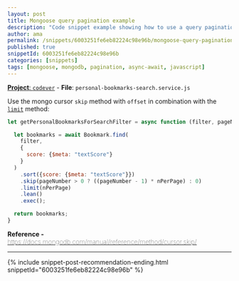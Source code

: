 ```yaml
---
layout: post
title: Mongoose query pagination example
description: "Code snippet example showing how to use a query pagination in MongoDb and Mongoose"
author: ama
permalink: /snippets/6003251fe6eb82224c98e96b/mongoose-query-pagination-example
published: true
snippetId: 6003251fe6eb82224c98e96b
categories: [snippets]
tags: [mongoose, mongodb, pagination, async-await, javascript]
---
```


[**Project**: `codever`](https://github.com/CodeverDotDev/codever) - **File**:  `personal-bookmarks-search.service.js`

Use the mongo cursor `skip` method with `offset` in combination with the [`limit`](https://docs.mongodb.com/manual/reference/method/cursor.limit/) method:

```javascript
let getPersonalBookmarksForSearchFilter = async function (filter, pageNumber, nPerPage) {

  let bookmarks = await Bookmark.find(
    filter,
    {
      score: {$meta: "textScore"}
    }
  )
    .sort({score: {$meta: "textScore"}})
    .skip(pageNumber > 0 ? ((pageNumber - 1) * nPerPage) : 0)
    .limit(nPerPage)
    .lean()
    .exec();

  return bookmarks;
}
```

<span style="font-size: 0.9rem">
  <strong>Reference - </strong>
  <a href="https://docs.mongodb.com/manual/reference/method/cursor.skip/" target="_blank" style="font-weight: lighter">
     https://docs.mongodb.com/manual/reference/method/cursor.skip/
  </a>
</span>

<hr/>


 {% include snippet-post-recommendation-ending.html snippetId="6003251fe6eb82224c98e96b" %}
